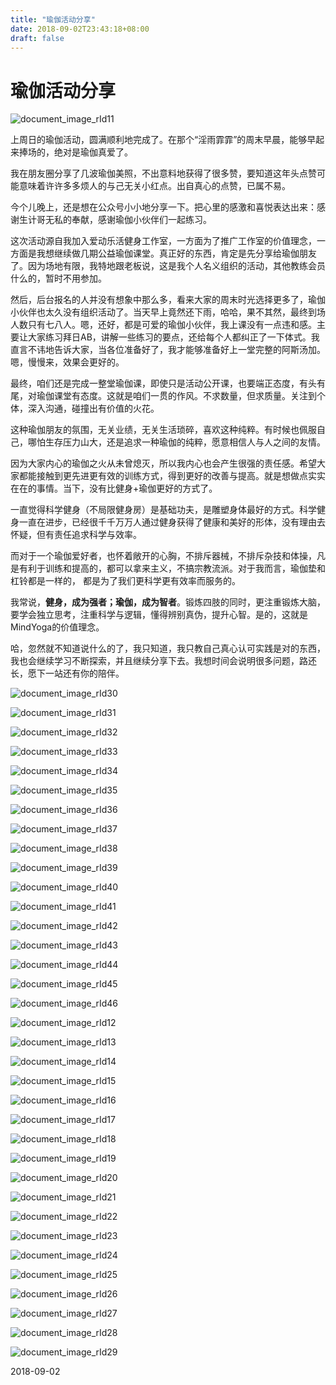 ```yaml
---
title: "瑜伽活动分享"
date: 2018-09-02T23:43:18+08:00
draft: false
---
```


#  **瑜伽活动分享**

![document_image_rId11](https://oss.sssmoe.com/wp-content/uploads202406082046700.jpeg)

上周日的瑜伽活动，圆满顺利地完成了。在那个“淫雨霏霏”的周末早晨，能够早起来捧场的，绝对是瑜伽真爱了。

我在朋友圈分享了几波瑜伽美照，不出意料地获得了很多赞，要知道这年头点赞可能意味着许许多多烦人的与己无关小红点。出自真心的点赞，已属不易。

今个儿晚上，还是想在公众号小小地分享一下。把心里的感激和喜悦表达出来：感谢生计哥无私的奉献，感谢瑜伽小伙伴们一起练习。

这次活动源自我加入爱动乐活健身工作室，一方面为了推广工作室的价值理念，一方面是我想继续做几期公益瑜伽课堂。真正好的东西，肯定是先分享给瑜伽朋友了。因为场地有限，我特地跟老板说，这是我个人名义组织的活动，其他教练会员什么的，暂时不用参加。

然后，后台报名的人并没有想象中那么多，看来大家的周末时光选择更多了，瑜伽小伙伴也太久没有组织活动了。当天早上竟然还下雨，哈哈，果不其然，最终到场人数只有七八人。嗯，还好，都是可爱的瑜伽小伙伴，我上课没有一点违和感。主要让大家练习拜日AB，讲解一些练习的要点，还给每个人都纠正了一下体式。我直言不讳地告诉大家，当各位准备好了，我才能够准备好上一堂完整的阿斯汤加。嗯，慢慢来，效果会更好的。

最终，咱们还是完成一整堂瑜伽课，即使只是活动公开课，也要端正态度，有头有尾，对瑜伽课堂有态度。这就是咱们一贯的作风。不求数量，但求质量。关注到个体，深入沟通，碰撞出有价值的火花。

这种瑜伽朋友的氛围，无关业绩，无关生活琐碎，喜欢这种纯粹。有时候也佩服自己，哪怕生存压力山大，还是追求一种瑜伽的纯粹，愿意相信人与人之间的友情。

因为大家内心的瑜伽之火从未曾熄灭，所以我内心也会产生很强的责任感。希望大家都能接触到更先进更有效的训练方式，得到更好的改善与提高。就是想做点实实在在的事情。当下，没有比健身+瑜伽更好的方式了。

一直觉得科学健身（不局限健身房）是基础功夫，是雕塑身体最好的方式。科学健身一直在进步，已经很千千万万人通过健身获得了健康和美好的形体，没有理由去怀疑，但有责任追求科学与效率。

而对于一个瑜伽爱好者，也怀着敞开的心胸，不排斥器械，不排斥杂技和体操，凡是有利于训练和提高的，都可以拿来主义，不搞宗教流派。对于我而言，瑜伽垫和杠铃都是一样的， 都是为了我们更科学更有效率而服务的。

我常说，**健身，成为强者；瑜伽，成为智者**。锻炼四肢的同时，更注重锻炼大脑，要学会独立思考，注重科学与逻辑，懂得辨别真伪，提升心智。是的，这就是MindYoga的价值理念。

哈，忽然就不知道说什么的了，我只知道，我只教自己真心认可实践是对的东西，我也会继续学习不断探索，并且继续分享下去。我想时间会说明很多问题，路还长，愿下一站还有你的陪伴。



![document_image_rId30](https://oss.sssmoe.com/wp-content/uploads202406082046701.jpeg)

![document_image_rId31](https://oss.sssmoe.com/wp-content/uploads202406082046702.jpeg)

![document_image_rId32](https://oss.sssmoe.com/wp-content/uploads202406082046703.jpeg)

![document_image_rId33](https://oss.sssmoe.com/wp-content/uploads202406082046704.jpeg)

![document_image_rId34](https://oss.sssmoe.com/wp-content/uploads202406082046705.jpeg)

![document_image_rId35](https://oss.sssmoe.com/wp-content/uploads202406082046706.jpeg)

![document_image_rId36](https://oss.sssmoe.com/wp-content/uploads202406082046707.jpeg)

![document_image_rId37](https://oss.sssmoe.com/wp-content/uploads202406082046708.jpeg)

![document_image_rId38](https://oss.sssmoe.com/wp-content/uploads202406082046709.jpeg)

![document_image_rId39](https://oss.sssmoe.com/wp-content/uploads202406082046710.jpeg)

![document_image_rId40](https://oss.sssmoe.com/wp-content/uploads202406082046711.jpeg)

![document_image_rId41](https://oss.sssmoe.com/wp-content/uploads202406082046712.jpeg)

![document_image_rId42](https://oss.sssmoe.com/wp-content/uploads202406082046713.jpeg)

![document_image_rId43](https://oss.sssmoe.com/wp-content/uploads202406082046714.jpeg)

![document_image_rId44](https://oss.sssmoe.com/wp-content/uploads202406082046715.jpeg)

![document_image_rId45](https://oss.sssmoe.com/wp-content/uploads202406082046716.jpeg)

![document_image_rId46](https://oss.sssmoe.com/wp-content/uploads202406082046720.jpeg)

![document_image_rId12](https://oss.sssmoe.com/wp-content/uploads202406082046721.jpeg)

![document_image_rId13](https://oss.sssmoe.com/wp-content/uploads202406082046722.jpeg)

![document_image_rId14](https://oss.sssmoe.com/wp-content/uploads202406082046723.jpeg)

![document_image_rId15](https://oss.sssmoe.com/wp-content/uploads202406082046724.jpeg)

![document_image_rId16](https://oss.sssmoe.com/wp-content/uploads202406082046725.jpeg)

![document_image_rId17](https://oss.sssmoe.com/wp-content/uploads202406082046726.jpeg)

![document_image_rId18](https://oss.sssmoe.com/wp-content/uploads202406082046727.jpeg)

![document_image_rId19](https://oss.sssmoe.com/wp-content/uploads202406082046728.jpeg)

![document_image_rId20](https://oss.sssmoe.com/wp-content/uploads202406082046729.jpeg)

![document_image_rId21](https://oss.sssmoe.com/wp-content/uploads202406082046730.jpeg)

![document_image_rId22](https://oss.sssmoe.com/wp-content/uploads202406082046731.jpeg)

![document_image_rId23](https://oss.sssmoe.com/wp-content/uploads202406082046732.jpeg)

![document_image_rId24](https://oss.sssmoe.com/wp-content/uploads202406082046733.jpeg)

![document_image_rId25](https://oss.sssmoe.com/wp-content/uploads202406082046734.jpeg)

![document_image_rId26](https://oss.sssmoe.com/wp-content/uploads202406082046735.jpeg)

![document_image_rId27](https://oss.sssmoe.com/wp-content/uploads202406082046736.jpeg)

![document_image_rId28](https://oss.sssmoe.com/wp-content/uploads202406082046737.jpeg)

![document_image_rId29](https://oss.sssmoe.com/wp-content/uploads202406082046738.jpeg)

2018-09-02